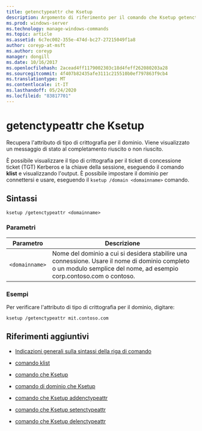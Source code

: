 ```yaml
---
title: getenctypeattr che Ksetup
description: Argomento di riferimento per il comando che Ksetup getenctypeattr, che consente di recuperare l'attributo del tipo di crittografia per il dominio.
ms.prod: windows-server
ms.technology: manage-windows-commands
ms.topic: article
ms.assetid: 6c7ec002-355e-474d-bc27-27215049f1a8
author: coreyp-at-msft
ms.author: coreyp
manager: dongill
ms.date: 10/16/2017
ms.openlocfilehash: 2acead4ff1179002303c18d4feff262080203a28
ms.sourcegitcommit: 4f407b82435afe3111c215510b0ef797863f9cb4
ms.translationtype: MT
ms.contentlocale: it-IT
ms.lasthandoff: 05/24/2020
ms.locfileid: "83817701"
---
```

# <a name="ksetup-getenctypeattr"></a>getenctypeattr che Ksetup

Recupera l'attributo di tipo di crittografia per il dominio. Viene visualizzato un messaggio di stato al completamento riuscito o non riuscito.

È possibile visualizzare il tipo di crittografia per il ticket di concessione ticket (TGT) Kerberos e la chiave della sessione, eseguendo il comando **klist** e visualizzando l'output. È possibile impostare il dominio per connettersi e usare, eseguendo il `ksetup /domain <domainname>` comando.

## <a name="syntax"></a>Sintassi

```
ksetup /getenctypeattr <domainname>
```

### <a name="parameters"></a>Parametri

| Parametro | Descrizione |
| --------- | ----------- |
| `<domainname>` | Nome del dominio a cui si desidera stabilire una connessione. Usare il nome di dominio completo o un modulo semplice del nome, ad esempio corp.contoso.com o contoso. |

### <a name="examples"></a>Esempi

Per verificare l'attributo di tipo di crittografia per il dominio, digitare:

```
ksetup /getenctypeattr mit.contoso.com
```

## <a name="additional-references"></a>Riferimenti aggiuntivi

- [Indicazioni generali sulla sintassi della riga di comando](command-line-syntax-key.md)

- [comando klist](klist.md)

- [comando che Ksetup](ksetup.md)

- [comando di dominio che Ksetup](ksetup-domain.md)

- [comando che Ksetup addenctypeattr](ksetup-addenctypeattr.md)

- [comando che Ksetup setenctypeattr](ksetup-setenctypeattr.md)

- [comando che Ksetup delenctypeattr](ksetup-delenctypeattr.md)
